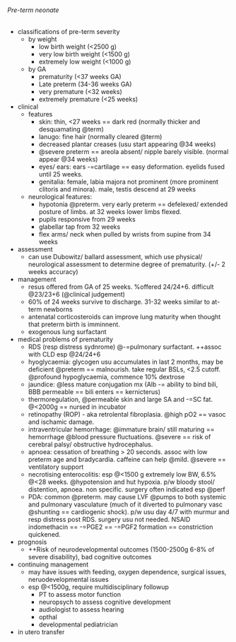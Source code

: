 ###### Pre-term neonate
- classifications of pre-term severity 
    + by weight     
        * low birth weight (<2500 g)
        * very low birth weight (<1500 g)
        * extremely low weight (<1000 g)
    + by GA
        * prematurity (<37 weeks GA)
        * Late preterm (34-36 weeks GA)
        * very premature (<32 weeks)
        * extremely premature (<25 weeks)
- clinical
    + features
        * skin: thin, <27 weeks == dark red (normally thicker and desquamating @term)
        * lanugo: fine hair (normally cleared @term)
        * decreased plantar creases (usu start appearing @34 weeks)
        * @severe preterm == areola absent/ nipple barely visible. (normal appear @34 weeks)
        * eyes/ ears: ears -=cartilage == easy deformation. eyelids fused until 25 weeks.
        * genitalia: female, labia majora not prominent (more prominent clitoris and minora). male, testis descend at 29 weeks
    + neurological features:
        * hypotonia @preterm. very early preterm == defelexed/ extended posture of limbs. at 32 weeks lower limbs flexed.
        * pupils responsive from 29 weeks
        * glabellar tap from 32 weeks
        * flex arms/ neck when pulled by wrists from supine from 34 weeks
- assessment
    + can use Dubowitz/ ballard assessment, which use physical/ neurological assessment to determine degree of prematurity. (+/- 2 weeks accuracy)
- management
    + resus offered from GA of 25 weeks. %offered 24/24+6. difficult @23/23+6 (@clinical judgement)
    + 60% of 24 weeks survive to discharge. 31-32 weeks similar to at-term newborns
    + antenatal corticosteroids can improve lung maturity when thought that preterm birth is imminnent. 
    + exogenous lung surfactant
- medical problems of prematurity
    + RDS (resp distress sydnrome) @-=pulmonary surfactant. ++assoc with CLD esp @24/24+6 
    + hyoglycaemia: glycogen usu accumulates in last 2 months, may be deficient @preterm == malnourish. take regular BSLs, <2.5 cutoff. @profound hypoglycaemia, commence 10% dextrose
    + jaundice: @less mature conjugation mx (Alb -= ability to bind bili, BBB permeable == bili enters == kernicterus)
    + thermoregulation, @permeable skin and large SA and -=SC fat. @<2000g == nursed in incubator
    + retinopathy (ROP) - aka retrolental fibroplasia. @high pO2 == vasoc and ischamic damage. 
    + intraventricular hemorrhage: @immature brain/ still maturing == hemorrhage @blood pressure fluctuations. @severe == risk of cerebral palsy/ obstructive hydrocephalus.
    + apnoea: cessation of breathing > 20 seconds. assoc with low preterm age and bradycardia. caffeine can help @mild. @severe == ventilatory support
    + necrotising enterocolitis: esp @<1500 g extremely low BW, 6.5% @<28 weeks. @hypotension and hut hypoxia. p/w bloody stool/ distention, apnoea. non specific. surgery often indicated esp @perf
    + PDA: common @preterm. may cause LVF @pumps to both systemic and pulmonary vasculature (much of it diverted to pulmonary vasc @shunting == cardiogenic shock). p/w usu day 4/7 with murmur and resp distress post RDS. surgery usu not needed. NSAID indomethacin == -=PGE2 == -=PGF2 formation == constriction quickened. 
- prognosis
    + ++Risk of neurodevelopmental outcomes (1500-2500g 6-8% of severe disability), bad cognitive outcomes
- continuing management
    + may have issues with feeding, oxygen dependence, surgical issues, neruodevelopmental issues
    + esp @<1500g, require multidisciplinary followup
        * PT to assess motor function
        * neuropsych to assess cognitive development
        * audiologist to assess hearing
        * opthal
        * developmental pediatrician
- in utero transfer
